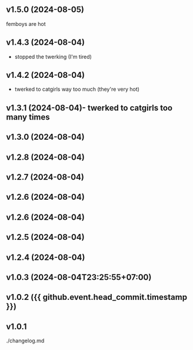 
## <cy>v1.5.0</c> (2024-08-05)
femboys are hot

## <cy>v1.4.3</c> (2024-08-04)
- stopped the twerking (I'm tired)

## <cy>v1.4.2</c> (2024-08-04)
- twerked to catgirls way too much (they're very hot)

## <cy>v1.3.1</c> (2024-08-04)- twerked to catgirls too many times

## <cy>v1.3.0</c> (2024-08-04)

## <cy>v1.2.8</c> (2024-08-04)

## <cy>v1.2.7</c> (2024-08-04)

## <cy>v1.2.6</c> (2024-08-04)

## <cy>v1.2.6</c> (2024-08-04)

## <cy>v1.2.5</c> (2024-08-04)

## <cy>v1.2.4</c> (2024-08-04)

## <cy>v1.0.3</c> (2024-08-04T23:25:55+07:00)

## <cy>v1.0.2</c> ({{ github.event.head_commit.timestamp }})

## <cy>v1.0.1</c>
./changelog.md
